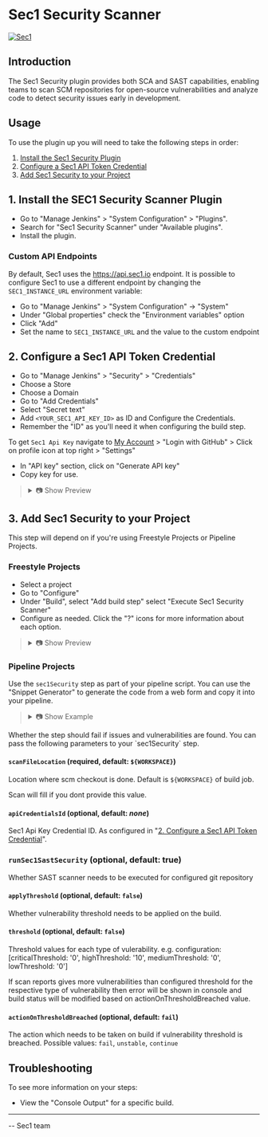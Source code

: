 # Sec1 Security Scanner

[![Sec1](https://digitalassets.sec1.io/sec1-logo.svg)](https://sec1.io)

## Introduction

The Sec1 Security plugin provides both SCA and SAST capabilities, enabling teams to scan SCM repositories for open-source vulnerabilities and analyze code to detect security issues early in development.

## Usage
To use the plugin up you will need to take the following steps in order:

1. [Install the Sec1 Security Plugin](#1-install-the-sec1-security-plugin)
2. [Configure a Sec1 API Token Credential](#2-configure-a-sec1-api-token-credential)
3. [Add Sec1 Security to your Project](#3-add-sec1-security-to-your-project)

## 1. Install the SEC1 Security Scanner Plugin

- Go to "Manage Jenkins" > "System Configuration" > "Plugins".
- Search for "Sec1 Security Scanner" under "Available plugins".
- Install the plugin.

### Custom API Endpoints

By default, Sec1 uses the https://api.sec1.io endpoint. 
It is possible to configure Sec1 to use a different endpoint by changing the `SEC1_INSTANCE_URL` environment variable:

- Go to "Manage Jenkins" > "System Configuration" -> "System"
- Under "Global properties" check the "Environment variables" option
- Click "Add"
- Set the name to `SEC1_INSTANCE_URL` and the value to the custom endpoint


## 2. Configure a Sec1 API Token Credential

- Go to "Manage Jenkins" > "Security" > "Credentials"
- Choose a Store
- Choose a Domain
- Go to "Add Credentials"
- Select "Secret text"
- Add `<YOUR_SEC1_API_KEY_ID>` as ID and Configure the Credentials.
- Remember the "ID" as you'll need it when configuring the build step.

To get `Sec1 Api Key` navigate to [My Account](https://account.sec1.io/) > "Login with GitHub" > Click on profile icon at top right > "Settings"  
- In "API key" section, click on "Generate API key"
- Copy key for use.

<blockquote>
<details>
<summary>📷 Show Preview</summary>

![Sec1 API Token](docs/sec1-configuration-api-key.png)

</details>
</blockquote>

## 3. Add Sec1 Security to your Project

This step will depend on if you're using Freestyle Projects or Pipeline Projects.

### Freestyle Projects

- Select a project
- Go to "Configure"
- Under "Build", select "Add build step" select "Execute Sec1 Security Scanner"
- Configure as needed. Click the "?" icons for more information about each option.

<blockquote>
<details>
<summary>📷 Show Preview</summary>

![Basic configuration](docs/sec1-buildstep.png)

</details>
</blockquote>

### Pipeline Projects

Use the `sec1Security` step as part of your pipeline script. You can use the "Snippet Generator" to generate the code
from a web form and copy it into your pipeline.

<blockquote>
<details>
<summary>📷 Show Example</summary>

```groovy
pipeline {
  agent any

  stages {
    stage('Build') {
      steps {
        echo 'Building...'
      }
    }
    stage('Sec1 Sca Sast Security Scan') {
            steps {
                script {
                    sec1ScaSastSecurity (
                        scanFileLocation: "${WORKSPACE}", // this is the location of you scm checkout directory. if not configured don't change it.
                        apiCredentialsId: "<Your Sec1 Api Key ID>", 
                        //optional
                        runSec1SastSecurity: true,
                        applyThreshold: true,
                        actionOnThresholdBreached: "unstable",
                        threshold: [criticalThreshold: '0', highThreshold: '0']
                    )
                }
            }
        }
    stage('Deploy') {
      steps {
        echo 'Deploying...'
      }
    }
  }
}
```

</details>
</blockquote>
Whether the step should fail if issues and vulnerabilities are found.
You can pass the following parameters to your `sec1Security` step.

#### `scanFileLocation` (required, default: `${WORKSPACE}`)

Location where scm checkout is done. Default is `${WORKSPACE}` of build job.

Scan will fill if you dont provide this value.

#### `apiCredentialsId` (optional, default: *none*)

Sec1 Api Key Credential ID. As configured in "[2. Configure a Sec1 API Token Credential](#2-configure-a-sec1-api-token-credential)".

### `runSec1SastSecurity` (optional, default: true)
Whether SAST scanner needs to be executed for configured git repository

#### `applyThreshold` (optional, default: `false`)

Whether vulnerability threshold needs to be applied on the build.

#### `threshold` (optional, default: `false`)

Threshold values for each type of vulerability. e.g. configuration:
[criticalThreshold: '0', highThreshold: '10', mediumThreshold: '0', lowThreshold: '0']

If scan reports gives more vulnerabilities than configured threshold for the respective type of vulnerability then error will be shown in console and build status will be modified based on actionOnThresholdBreached value.

#### `actionOnThresholdBreached` (optional, default: `fail`)

The action which needs to be taken on build if vulnerability threshold is breached. Possible values: `fail`, `unstable`, `continue`

## Troubleshooting

To see more information on your steps:

- View the "Console Output" for a specific build.

---

-- Sec1 team

